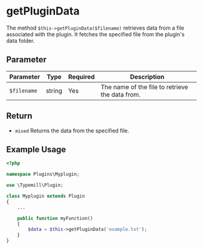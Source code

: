 #  getPluginData

The method `$this->getPluginData($filename)` retrieves data from a file associated with the plugin. It fetches the specified file from the plugin's data folder.

## Parameter

| Parameter  | Type                | Required | Description                                                                                 |
|------------|---------------------|----------|---------------------------------------------------------------------------------------------|
| `$filename`| string              | Yes      | The name of the file to retrieve the data from.                                            |

## Return 

* `mixed` Returns the data from the specified file. 

## Example Usage

```php
<?php

namespace Plugins\Myplugin;

use \Typemill\Plugin;

class Myplugin extends Plugin
{
    ...

    public function myFunction()
    {
        $data = $this->getPluginData('example.txt');
    }
}
```

